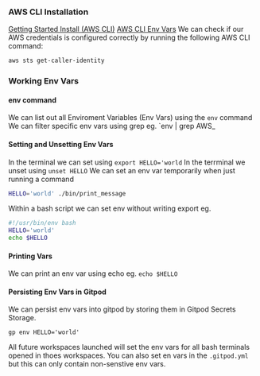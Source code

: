 ### AWS CLI Installation
[Getting Started Install (AWS CLI)](https://docs.aws.amazon.com/cli/latest/userguide/getting-started-install.html)
[AWS CLI Env Vars](https://docs.aws.amazon.com/cli/latest/userguide/cli-configure-envvars.html)
We can check if our AWS credentials is configured correctly by running the following AWS CLI command:
```sh
aws sts get-caller-identity
```
### Working Env Vars
#### env command
We can list out all Enviroment Variables (Env Vars) using the `env` command
We can filter specific env vars using grep eg. `env | grep AWS_
#### Setting and Unsetting Env Vars
In the terminal we can set using `export HELLO='world`
In the terrminal we unset using `unset HELLO`
We can set an env var temporarily when just running a command
```sh
HELLO='world' ./bin/print_message
```
Within a bash script we can set env without writing export eg.
```sh
#!/usr/bin/env bash
HELLO='world'
echo $HELLO
```
#### Printing Vars
We can print an env var using echo eg. `echo $HELLO`
#### Persisting Env Vars in Gitpod
We can persist env vars into gitpod by storing them in Gitpod Secrets Storage.
```
gp env HELLO='world'
```
All future workspaces launched will set the env vars for all bash terminals opened in thoes workspaces.
You can also set en vars in the `.gitpod.yml` but this can only contain non-senstive env vars.